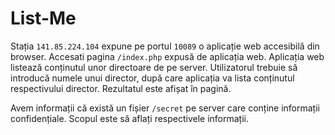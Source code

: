 # List-Me

Stația `141.85.224.104` expune pe portul `10089` o aplicație web accesibilă din browser.
Accesati pagina `/index.php` expusă de aplicația web.
Aplicația web listează conținutul unor directoare de pe server.
Utilizatorul trebuie să introducă numele unui director, după care aplicația va lista conținutul respectivului director.
Rezultatul este afișat în pagină.

Avem informații că există un fișier `/secret` pe server care conține informații confidențiale.
Scopul este să aflați respectivele informații.
